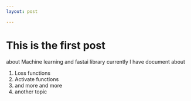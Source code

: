 ```yaml
---
layout: post

---
```


# This is the first post
about Machine learning and fastai library
currently I have document about
  1. Loss functions
  2. Activate functions
  3. and more and more
  4. another topic
